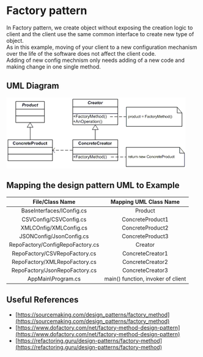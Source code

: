# Factory pattern
In Factory pattern, we create object without exposing the creation logic to client and the client use the same common interface to create new type of object.
<br/>As in this example, moving of your client to a new configuration mechanism over the life of the software does not affect the client code. 
<br/>Adding of new config mechnism only needs adding of a new code and making change in one single method.

## UML Diagram
![plot](./factory.gif)

## Mapping the design pattern UML to Example
| File/Class Name| Mapping UML Class Name  |
| :-----: | :-: |
| BaseInterfaces/IConfig.cs| Product |
| CSVConfig/CSVConfig.cs| ConcreteProduct1|
| XMLCOnfig/XMLConfig.cs| ConcreteProduct2|
| JSONConfig/JsonConfig.cs| ConcreteProduct3|
| RepoFactory/ConfigRepoFactory.cs | Creator |
| RepoFactory/CSVRepoFactory.cs| ConcreteCreator1|
| RepoFactory/XMLRepoFactory.cs| ConcreteCreator2|
| RepoFactory/JsonRepoFactory.cs| ConcreteCreator3|
| AppMain\Program.cs | main() function, invoker of client |


## Useful References
- [https://sourcemaking.com/design_patterns/factory_method](https://sourcemaking.com/design_patterns/factory_method)
- [https://www.dofactory.com/net/factory-method-design-pattern](https://www.dofactory.com/net/factory-method-design-pattern)
- [https://refactoring.guru/design-patterns/factory-method](https://refactoring.guru/design-patterns/factory-method)
